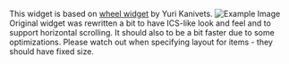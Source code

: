 
This widget is based on [wheel widget][1] by Yuri Kanivets.
![Example Image][2]
Original widget was rewritten a bit to have ICS-like look and feel and to support horizontal scrolling.
It should also to be a bit faster due to some optimizations.
Please watch out when specifying layout for items - they should have fixed size.

 [1]: http://code.google.com/p/android-wheel/
 [2]: https://github.com/ai212983/android-spinnerwheel/raw/master/.assets/screenshot_00.png